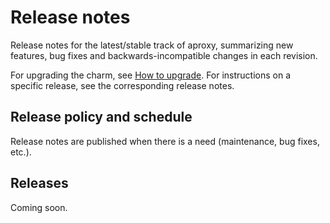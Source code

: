 # Release notes

Release notes for the latest/stable track of aproxy, summarizing new features,
bug fixes and backwards-incompatible changes in each revision.

For upgrading the charm, see [How to upgrade](https://github.com/canonical/aproxy-operator/blob/main/docs/how-to/upgrade.md).
For instructions on a specific release, see the corresponding release notes.

## Release policy and schedule

Release notes are published when there is a need (maintenance, bug fixes, etc.).

## Releases

Coming soon.
